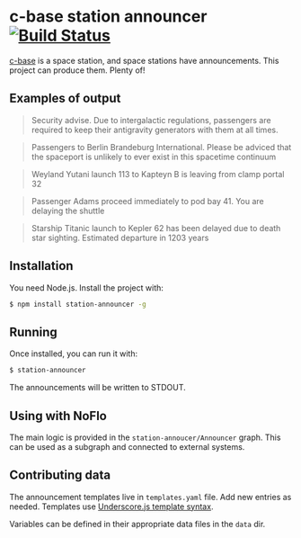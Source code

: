 c-base station announcer [![Build Status](https://travis-ci.org/c-base/station-announcer.svg?branch=master)](https://travis-ci.org/c-base/station-announcer)
========================

[c-base](https://c-base.org) is a space station, and space stations have announcements. This project can produce them. Plenty of!

## Examples of output

> Security advise. Due to intergalactic regulations, passengers are required to keep their antigravity generators with them at all times.

> Passengers to Berlin Brandeburg International. Please be adviced that the spaceport is unlikely to ever exist in this spacetime continuum

> Weyland Yutani launch 113 to Kapteyn B is leaving from clamp portal 32

> Passenger Adams proceed immediately to pod bay 41. You are delaying the shuttle

> Starship Titanic launch to Kepler 62 has been delayed due to death star sighting. Estimated departure in 1203 years

## Installation

You need Node.js. Install the project with:

```bash
$ npm install station-announcer -g
```

## Running

Once installed, you can run it with:

```bash
$ station-announcer
```

The announcements will be written to STDOUT.

## Using with NoFlo

The main logic is provided in the `station-annoucer/Announcer` graph. This can be used as a subgraph and connected to external systems.

## Contributing data

The announcement templates live in `templates.yaml` file. Add new entries as needed. Templates use [Underscore.js template syntax](http://underscorejs.org/#template).

Variables can be defined in their appropriate data files in the `data` dir.
